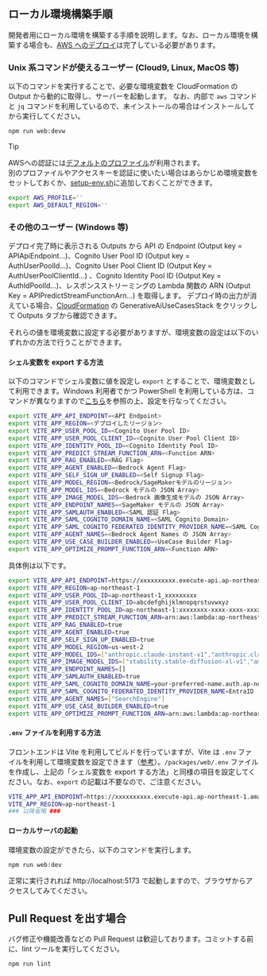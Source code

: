 ## ローカル環境構築手順

開発者用にローカル環境を構築する手順を説明します。なお、ローカル環境を構築する場合も、[AWS へのデプロイ](/README.md#デプロイ)は完了している必要があります。

### Unix 系コマンドが使えるユーザー (Cloud9, Linux, MacOS 等)

以下のコマンドを実行することで、必要な環境変数を CloudFormation の Output から動的に取得し、サーバーを起動します。
なお、内部で `aws` コマンドと `jq` コマンドを利用しているので、未インストールの場合はインストールしてから実行してください。

```bash
npm run web:devw
```

> [!TIP]
> AWSへの認証には[デフォルトのプロファイル](https://docs.aws.amazon.com/ja_jp/cli/latest/userguide/cli-configure-files.html#cli-configure-files-using-profiles)が利用されます。  
> 別のプロファイルやアクセスキーを認証に使いたい場合はあらかじめ環境変数をセットしておくか、[setup-env.sh](/setup-env.sh)に追加しておくことができます。
> ```bash
> export AWS_PROFILE=''
> export AWS_DEFAULT_REGION=''
> ```

### その他のユーザー (Windows 等)

デプロイ完了時に表示される Outputs から API の Endpoint (Output key = APIApiEndpoint...)、Cognito User Pool ID (Output key = AuthUserPoolId...)、Cognito User Pool Client ID (Output Key = AuthUserPoolClientId...) 、Cognito Identity Pool ID (Output Key = AuthIdPoolId...)、レスポンスストリーミングの Lambda 関数の ARN (Output Key = APIPredictStreamFunctionArn...) を取得します。
デプロイ時の出力が消えている場合、[CloudFormation](https://console.aws.amazon.com/cloudformation/home) の GenerativeAiUseCasesStack をクリックして Outputs タブから確認できます。

それらの値を環境変数に設定する必要がありますが、環境変数の設定は以下のいずれかの方法で行うことができます。

#### シェル変数を export する方法

以下のコマンドでシェル変数に値を設定し `export` とすることで、環境変数として利用できます。Windows 利用者でかつ PowerShell を利用している方は、コマンドが異なりますので[こちら](https://learn.microsoft.com/ja-jp/powershell/module/microsoft.powershell.core/about/about_environment_variables)を参照の上、設定を行なってください。

```bash
export VITE_APP_API_ENDPOINT=<API Endpoint>
export VITE_APP_REGION=<デプロイしたリージョン>
export VITE_APP_USER_POOL_ID=<Cognito User Pool ID>
export VITE_APP_USER_POOL_CLIENT_ID=<Cognito User Pool Client ID>
export VITE_APP_IDENTITY_POOL_ID=<Cognito Identity Pool ID>
export VITE_APP_PREDICT_STREAM_FUNCTION_ARN=<Function ARN>
export VITE_APP_RAG_ENABLED=<RAG Flag>
export VITE_APP_AGENT_ENABLED=<Bedrock Agent Flag>
export VITE_APP_SELF_SIGN_UP_ENABLED=<Self Signup Flag>
export VITE_APP_MODEL_REGION=<Bedrock/SageMakerモデルのリージョン>
export VITE_APP_MODEL_IDS=<Bedrock モデルの JSON Array>
export VITE_APP_IMAGE_MODEL_IDS=<Bedrock 画像生成モデルの JSON Array>
export VITE_APP_ENDPOINT_NAMES=<SageMaker モデルの JSON Array>
export VITE_APP_SAMLAUTH_ENABLED=<SAML 認証 Flag>
export VITE_APP_SAML_COGNITO_DOMAIN_NAME=<SAML Cognito Domain>
export VITE_APP_SAML_COGNITO_FEDERATED_IDENTITY_PROVIDER_NAME=<SAML Cognito Provider Name>
export VITE_APP_AGENT_NAMES=<Bedrock Agent Names の JSON Array>
export VITE_APP_USE_CASE_BUILDER_ENABLED=<UseCase Builder Flag>
export VITE_APP_OPTIMIZE_PROMPT_FUNCTION_ARN=<Function ARN>
```

具体例は以下です。

```bash
export VITE_APP_API_ENDPOINT=https://xxxxxxxxxx.execute-api.ap-northeast-1.amazonaws.com/api/
export VITE_APP_REGION=ap-northeast-1
export VITE_APP_USER_POOL_ID=ap-northeast-1_xxxxxxxxx
export VITE_APP_USER_POOL_CLIENT_ID=abcdefghijklmnopqrstuvwxyz
export VITE_APP_IDENTITY_POOL_ID=ap-northeast-1:xxxxxxxx-xxxx-xxxx-xxxxxxxxxxxxxxxxx
export VITE_APP_PREDICT_STREAM_FUNCTION_ARN=arn:aws:lambda:ap-northeast-1:000000000000:function:FunctionName
export VITE_APP_RAG_ENABLED=true
export VITE_APP_AGENT_ENABLED=true
export VITE_APP_SELF_SIGN_UP_ENABLED=true
export VITE_APP_MODEL_REGION=us-west-2
export VITE_APP_MODEL_IDS=["anthropic.claude-instant-v1","anthropic.claude-v2"]
export VITE_APP_IMAGE_MODEL_IDS=["stability.stable-diffusion-xl-v1","amazon.titan-image-generator-v1"]
export VITE_APP_ENDPOINT_NAMES=[]
export VITE_APP_SAMLAUTH_ENABLED=true
export VITE_APP_SAML_COGNITO_DOMAIN_NAME=your-preferred-name.auth.ap-northeast-1.amazoncognito.com
export VITE_APP_SAML_COGNITO_FEDERATED_IDENTITY_PROVIDER_NAME=EntraID
export VITE_APP_AGENT_NAMES=["SearchEngine"]
export VITE_APP_USE_CASE_BUILDER_ENABLED=true
export VITE_APP_OPTIMIZE_PROMPT_FUNCTION_ARN=arn:aws:lambda:ap-northeast-1:000000000000:function:FunctionName
```

#### `.env` ファイルを利用する方法

フロントエンドは Vite を利用してビルドを行っていますが、Vite は `.env` ファイルを利用して環境変数を設定できます（[参考](https://ja.vitejs.dev/guide/env-and-mode#env-files)）。`/packages/web/.env` ファイルを作成し、上記の「シェル変数を export する方法」と同様の項目を設定してください。なお、`export` の記載は不要なので、ご注意ください。

```bash
VITE_APP_API_ENDPOINT=https://xxxxxxxxxx.execute-api.ap-northeast-1.amazonaws.com/api/
VITE_APP_REGION=ap-northeast-1
### 以降省略 ###
```

#### ローカルサーバの起動

環境変数の設定ができたら、以下のコマンドを実行します。

```bash
npm run web:dev
```

正常に実行されれば http://localhost:5173 で起動しますので、ブラウザからアクセスしてみてください。

## Pull Request を出す場合

バグ修正や機能改善などの Pull Request は歓迎しております。コミットする前に、lint ツールを実行してください。

```bash
npm run lint
```
